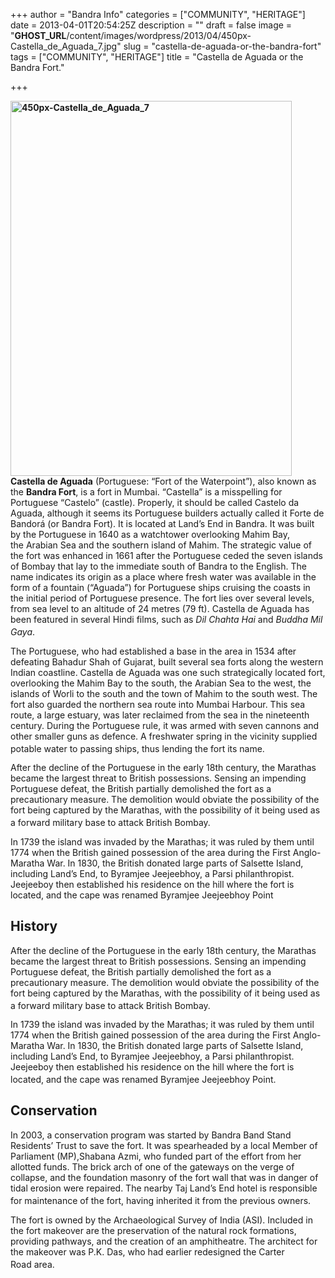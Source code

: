+++
author = "Bandra Info"
categories = ["COMMUNITY", "HERITAGE"]
date = 2013-04-01T20:54:25Z
description = ""
draft = false
image = "__GHOST_URL__/content/images/wordpress/2013/04/450px-Castella_de_Aguada_7.jpg"
slug = "castella-de-aguada-or-the-bandra-fort"
tags = ["COMMUNITY", "HERITAGE"]
title = "Castella de Aguada or the Bandra Fort."

+++


<p><b><a href="https://i0.wp.com/bandra.info/wp-content/uploads/2013/04/450px-Castella_de_Aguada_7.jpg?ssl=1"><img loading="lazy" class="aligncenter size-full wp-image-275" alt="450px-Castella_de_Aguada_7" src="https://i0.wp.com/bandra.info/wp-content/uploads/2013/04/450px-Castella_de_Aguada_7.jpg?resize=450%2C600&#038;ssl=1" width="450" height="600" srcset="https://i0.wp.com/bandra.info/wp-content/uploads/2013/04/450px-Castella_de_Aguada_7.jpg?w=450&amp;ssl=1 450w, https://i0.wp.com/bandra.info/wp-content/uploads/2013/04/450px-Castella_de_Aguada_7.jpg?resize=225%2C300&amp;ssl=1 225w" sizes="(max-width: 450px) 100vw, 450px" data-recalc-dims="1" /></a>Castella de Aguada</b> (Portuguese: &#8220;Fort of the Waterpoint&#8221;), also known as the <b>Bandra Fort</b>, is a fort in Mumbai. &#8220;Castella&#8221; is a misspelling for Portuguese &#8220;Castelo&#8221; (castle). Properly, it should be called Castelo da Aguada, although it seems its Portuguese builders actually called it Forte de Bandorá (or Bandra Fort). It is located at Land&#8217;s End in Bandra. It was built by the Portuguese in 1640 as a watchtower overlooking Mahim Bay, the Arabian Sea and the southern island of Mahim. The strategic value of the fort was enhanced in 1661 after the Portuguese ceded the seven islands of Bombay that lay to the immediate south of Bandra to the English. The name indicates its origin as a place where fresh water was available in the form of a fountain (&#8220;Aguada&#8221;) for Portuguese ships cruising the coasts in the initial period of Portuguese presence. The fort lies over several levels, from sea level to an altitude of 24 metres (79 ft). Castella de Aguada has been featured in several Hindi films, such as <i>Dil Chahta Hai</i> and <i>Buddha Mil Gaya</i>.<sup id="cite_ref-expressgroup_2-0"><br />
</sup></p>
<p>The Portuguese, who had established a base in the area in 1534 after defeating Bahadur Shah of Gujarat, built several sea forts along the western Indian coastline. Castella de Aguada was one such strategically located fort, overlooking the Mahim Bay to the south, the Arabian Sea to the west, the islands of Worli to the south and the town of Mahim to the south west. The fort also guarded the northern sea route into Mumbai Harbour. This sea route, a large estuary, was later reclaimed from the sea in the nineteenth century. During the Portuguese rule, it was armed with seven cannons and other smaller guns as defence. A freshwater spring in the vicinity supplied potable water to passing ships, thus lending the fort its name.<sup id="cite_ref-express_1-2"><br />
</sup></p>
<p>After the decline of the Portuguese in the early 18th century, the Marathas became the largest threat to British possessions. Sensing an impending Portuguese defeat, the British partially demolished the fort as a precautionary measure. The demolition would obviate the possibility of the fort being captured by the Marathas, with the possibility of it being used as a forward military base to attack British Bombay.<sup id="cite_ref-timesofindia_4-0"><br />
</sup></p>
<p>In 1739 the island was invaded by the Marathas; it was ruled by them until 1774 when the British gained possession of the area during the First Anglo-Maratha War. In 1830, the British donated large parts of Salsette Island, including Land&#8217;s End, to Byramjee Jeejeebhoy, a Parsi philanthropist. Jeejeeboy then established his residence on the hill where the fort is located, and the cape was renamed Byramjee Jeejeebhoy Point</p>
<h2>History</h2>
<p>After the decline of the Portuguese in the early 18th century, the Marathas became the largest threat to British possessions. Sensing an impending Portuguese defeat, the British partially demolished the fort as a precautionary measure. The demolition would obviate the possibility of the fort being captured by the Marathas, with the possibility of it being used as a forward military base to attack British Bombay.<sup id="cite_ref-timesofindia_4-0"><br />
</sup></p>
<p>In 1739 the island was invaded by the Marathas; it was ruled by them until 1774 when the British gained possession of the area during the First Anglo-Maratha War. In 1830, the British donated large parts of Salsette Island, including Land&#8217;s End, to Byramjee Jeejeebhoy, a Parsi philanthropist. Jeejeeboy then established his residence on the hill where the fort is located, and the cape was renamed Byramjee Jeejeebhoy Point.<sup id="cite_ref-toi-bandra_5-0"><br />
</sup></p>
<h2>Conservation</h2>
<p>In 2003, a conservation program was started by Bandra Band Stand Residents’ Trust to save the fort. It was spearheaded by a local Member of Parliament (MP),Shabana Azmi, who funded part of the effort from her allotted funds. The brick arch of one of the gateways on the verge of collapse, and the foundation masonry of the fort wall that was in danger of tidal erosion were repaired. The nearby Taj Land&#8217;s End hotel is responsible for maintenance of the fort, having inherited it from the previous owners.<sup id="cite_ref-express_1-3"><br />
</sup></p>
<p>The fort is owned by the Archaeological Survey of India (ASI). Included in the fort makeover are the preservation of the natural rock formations, providing pathways, and the creation of an amphitheatre. The architect for the makeover was P.K. Das, who had earlier redesigned the Carter Road area.<sup id="cite_ref-toi-bandra_5-1"><br />
</sup></p>
<p>&nbsp;</p>



